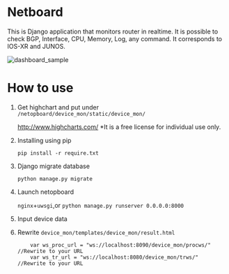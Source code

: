 # Netboard
This is Django application that monitors router in realtime.
It is possible to check BGP, Interface, CPU, Memory, Log, any command.
It corresponds to IOS-XR and JUNOS.

![dashboard_sample](https://raw.github.com/wiki/Mabuchin/netboard/image/netboard_sample.png)

# How to use

 1. Get highchart and put under `/netopboard/device_mon/static/device_mon/`

    http://www.highcharts.com/
    *It is a free license for individual use only.
 2. Installing using pip
 
    `pip install -r require.txt`
 3. Django migrate database
 
    `python manage.py migrate`
 4. Launch netopboard
 
    `nginx`+`uwsgi`,or `python manage.py runserver 0.0.0.0:8000`
 5. Input device data
 6. Rewrite `device_mon/templates/device_mon/result.html`

    ```
        var ws_proc_url = "ws://localhost:8090/device_mon/procws/" //Rewrite to your URL
        var ws_tr_url = "ws://localhost:8080/device_mon/trws/" //Rewrite to your URL
    ```
